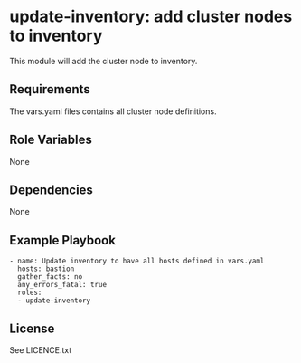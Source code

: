 update-inventory: add cluster nodes to inventory
=========

This module will add the cluster node to inventory.

Requirements
------------

The vars.yaml files contains all cluster node definitions.

Role Variables
--------------

None

Dependencies
------------

 None

Example Playbook
----------------

    - name: Update inventory to have all hosts defined in vars.yaml
      hosts: bastion
      gather_facts: no
      any_errors_fatal: true
      roles:
      - update-inventory

License
-------

See LICENCE.txt

